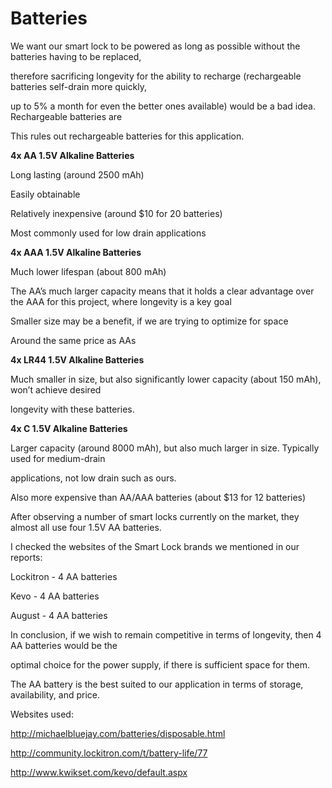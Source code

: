 <h1>Batteries</h1>

<p>We want our smart lock to be powered as long as possible without the batteries having to be replaced, 

therefore sacrificing longevity for the ability to recharge (rechargeable batteries self-drain more quickly, 

up to 5% a month for even the better ones available) would be a bad idea.   Rechargeable batteries are 

This rules out rechargeable batteries for this application.</p>

<p><b>4x AA 1.5V Alkaline Batteries</b></p>

<p>Long lasting (around 2500 mAh)</p>

<p>Easily obtainable</p>

<p>Relatively inexpensive (around  $10 for 20 batteries)</p>

<p>Most commonly used for low drain applications</p>

<p><b>4x AAA 1.5V Alkaline Batteries</b></p>

<p>Much lower lifespan (about 800 mAh)</p>

<p>The AA’s much larger capacity means that it holds a clear advantage over the AAA for this project, where longevity is a key goal</p>

<p>Smaller size may be a benefit, if we are trying to optimize for space</p>

<p>Around the same price as AAs</p>

<p><b>4x LR44 1.5V Alkaline Batteries</b></p>

<p>Much smaller in size, but also significantly lower capacity (about 150 mAh), won’t achieve desired

longevity with these batteries.</p>

<p><b>4x C 1.5V Alkaline Batteries</b></p>

<p>Larger capacity (around 8000 mAh), but also much larger in size.   Typically used for medium-drain 

applications, not low drain such as ours.</p>

<p>Also more expensive than AA/AAA batteries (about $13 for 12 batteries)</p>

<p>After observing a number of smart locks currently on the market, they almost all use four 1.5V AA batteries.</p>

<p>I checked the websites of the Smart Lock brands we mentioned in our reports:</p>

<p>Lockitron - 4 AA batteries</p>

<p>Kevo - 4 AA batteries</p>

<p>August - 4 AA batteries</p>

<p>In conclusion, if we wish to remain competitive in terms of longevity, then 4 AA batteries would be the 

optimal choice for the power supply, if there is sufficient space for them.</p>

<p>The AA battery is the best suited to our application in terms of storage, availability, and price.</p>

<p>Websites used:</p>

<p><a href="http://michaelbluejay.com/batteries/disposable.html">http://michaelbluejay.com/batteries/disposable.html</a></p>

<p><a href="http://community.lockitron.com/t/battery-life/77">http://community.lockitron.com/t/battery-life/77</a></p>

<p><a href="http://www.kwikset.com/kevo/default.aspx">http://www.kwikset.com/kevo/default.aspx</a></p>
